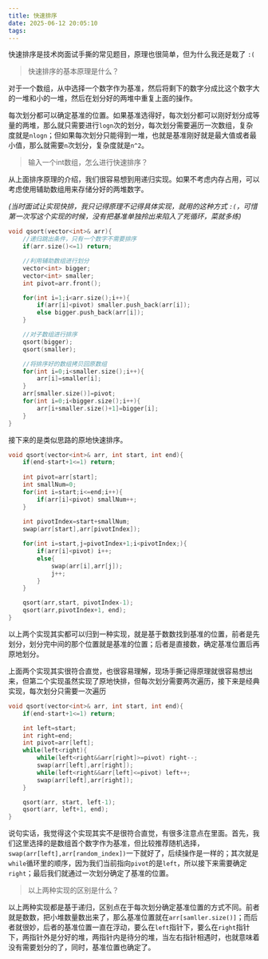 ```yaml
---
title: 快速排序
date: 2025-06-12 20:05:10
tags:
---
```


快速排序是技术岗面试手撕的常见题目，原理也很简单，但为什么我还是栽了 `:(`

>快速排序的基本原理是什么？

对于一个数组，从中选择一个数字作为基准，然后将剩下的数字分成比这个数字大的一堆和小的一堆，然后在划分好的两堆中重复上面的操作。

每次划分都可以确定基准的位置。如果基准选得好，每次划分都可以刚好划分成等量的两堆，那么就只需要进行`logn`次的划分，每次划分需要遍历一次数组，复杂度就是`nlogn`；但如果每次划分只能得到一堆，也就是基准刚好就是最大值或者最小值，那么就需要`n`次划分，复杂度就是`n^2`。

>输入一个int数组，怎么进行快速排序？

从上面排序原理的介绍，我们很容易想到用递归实现。如果不考虑内存占用，可以考虑使用辅助数组用来存储分好的两堆数字。

*(当时面试让实现快排，我只记得原理不记得具体实现，就用的这种方式 `:(`，可惜第一次写这个实现的时候，没有把基准单独拎出来陷入了死循环，菜就多练)*
```c++
void qsort(vector<int>& arr){
    //递归跳出条件，只有一个数字不需要排序
    if(arr.size()<=1) return;

    //利用辅助数组进行划分
    vector<int> bigger;
    vector<int> smaller;
    int pivot=arr.front();

    for(int i=1;i<arr.size();i++){
        if(arr[i]<pivot) smaller.push_back(arr[i]);
        else bigger.push_back(arr[i]);
    }

    //对子数组进行排序
    qsort(bigger);
    qsort(smaller);

    //将排序好的数组拷贝回原数组
    for(int i=0;i<smaller.size();i++){
        arr[i]=smaller[i];
    }
    arr[smaller.size()]=pivot;
    for(int i=0;i<bigger.size();i++){
        arr[i+smaller.size()+1]=bigger[i];
    }
}
```
接下来的是类似思路的原地快速排序。

```c++
void qsort(vector<int>& arr, int start, int end){
    if(end-start+1<=1) return;
    
    int pivot=arr[start];
    int smallNum=0;
    for(int i=start;i<=end;i++){
        if(arr[i]<pivot) smallNum++;
    }
    
    int pivotIndex=start+smallNum;
    swap(arr[start],arr[pivotIndex]);

    for(int i=start,j=pivotIndex+1;i<pivotIndex;){
        if(arr[i]<pivot) i++;
        else{
            swap(arr[i],arr[j]);
            j++;
        }
    }

    qsort(arr,start, pivotIndex-1);
    qsort(arr,pivotIndex+1, end);
}
```
以上两个实现其实都可以归到一种实现，就是基于数数找到基准的位置，前者是先划分，划分完中间的那个位置就是基准的位置；后者是直接数，确定基准位置后再原地划分。

上面两个实现其实很符合直觉，也很容易理解，现场手撕记得原理就很容易想出来，但第二个实现虽然实现了原地快排，但每次划分需要两次遍历，接下来是经典实现，每次划分只需要一次遍历

```c++
void qsort(vector<int>& arr, int start, int end){
    if(end-start+1<=1) return;

    int left=start;
    int right=end;
    int pivot=arr[left];
    while(left<right){
        while(left<right&&arr[right]>=pivot) right--;
        swap(arr[left],arr[right]);
        while(left<right&&arr[left]<=pivot) left++;
        swap(arr[left],arr[right]);
    }

    qsort(arr, start, left-1);
    qsort(arr, left+1, end);
}
```
说句实话，我觉得这个实现其实不是很符合直觉，有很多注意点在里面。首先，我们这里选择的是数组首个数字作为基准，但比较推荐随机选择，`swap(arr[left],arr[random_index])`一下就好了，后续操作是一样的；其次就是`while`循环里的顺序，因为我们当前指向`pivot`的是`left`，所以接下来需要确定`right`；最后我们就通过一次划分确定了基准的位置。

>以上两种实现的区别是什么？

以上两种实现都是基于递归，区别点在于每次划分确定基准位置的方式不同。前者就是数数，把小堆数量数出来了，那么基准位置就在`arr[samller.size()]`；而后者就很妙，后者的基准位置一直在浮动，要么在`left`指针下，要么在`right`指针下，两指针外是分好的堆，两指针内是待分的堆，当左右指针相遇时，也就意味着没有需要划分的了，同时，基准位置也确定了。
